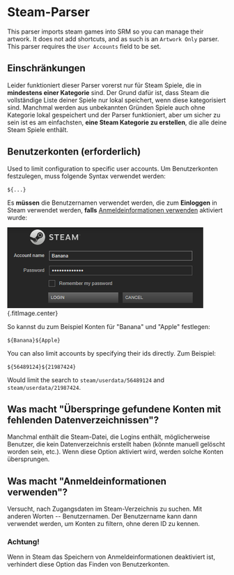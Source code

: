 # Steam-Parser

This parser imports steam games into SRM so you can manage their artwork. It does not add shortcuts, and as such is an `Artwork Only` parser. This parser requires the `User Accounts` field to be set.

## Einschränkungen
Leider funktioniert dieser Parser vorerst nur für Steam Spiele, die in **mindestens einer Kategorie** sind. Der Grund dafür ist, dass Steam die vollständige Liste deiner Spiele nur lokal speichert, wenn diese kategorisiert sind. Manchmal werden aus unbekannten Gründen Spiele auch ohne Kategorie lokal gespeichert und der Parser funktioniert, aber um sicher zu sein ist es am einfachsten, **eine Steam Kategorie zu erstellen**, die alle deine Steam Spiele enthält.

## Benutzerkonten (erforderlich)

Used to limit configuration to specific user accounts. Um Benutzerkonten festzulegen, muss folgende Syntax verwendet werden:
```
${...}
```
Es **müssen** die Benutzernamen verwendet werden, die zum **Einloggen** in Steam verwendet werden, **falls** [Anmeldeinformationen verwenden](#what-does-use-account-credentials-do) aktiviert wurde:

![Konto-Beispiel](../../../assets/images/user-account-example.png) {.fitImage.center}

So kannst du zum Beispiel Konten für "Banana" und "Apple" festlegen:

```
${Banana}${Apple}
```

You can also limit accounts by specifying their ids directly. Zum Beispiel:

```
${56489124}${21987424}
```
Would limit the search to `steam/userdata/56489124` and `steam/userdata/21987424`.

## Was macht "Überspringe gefundene Konten mit fehlenden Datenverzeichnissen"?

Manchmal enthält die Steam-Datei, die Logins enthält, möglicherweise Benutzer, die kein Datenverzeichnis erstellt haben (könnte manuell gelöscht worden sein, etc.). Wenn diese Option aktiviert wird, werden solche Konten übersprungen.

## Was macht "Anmeldeinformationen verwenden"?

Versucht, nach Zugangsdaten im Steam-Verzeichnis zu suchen. Mit anderen Worten -- Benutzernamen. Der Benutzername kann dann verwendet werden, um Konten zu filtern, ohne deren ID zu kennen.

### Achtung!

Wenn in Steam das Speichern von Anmeldeinformationen deaktiviert ist, verhindert diese Option das Finden von Benutzerkonten.
